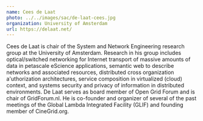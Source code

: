 ```yaml
---
name: Cees de Laat
photo: ../../images/sac/de-laat-cees.jpg
organization: University of Amsterdam
url: https://delaat.net/
---
```

Cees de Laat is chair of the System and Network Engineering research group at the University of Amsterdam. Research in his group includes optical/switched networking for Internet transport of massive amounts of data in petascale eScience applications, semantic web to describe networks and associated resources, distributed cross organization a'uthorization architectures, service composition in virtualized (cloud) context, and systems security and privacy of information in distributed environments. De Laat serves as board member of Open Grid Forum and is chair of GridForum.nl. He is co-founder and organizer of several of the past meetings of the Global Lambda Integrated Facility (GLIF) and founding member of CineGrid.org.
